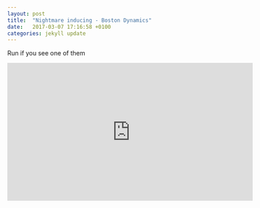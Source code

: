 ```yaml
---
layout: post
title:  "Nightmare inducing - Boston Dynamics"
date:   2017-03-07 17:16:58 +0100
categories: jekyll update
---
```


Run if you see one of them

<iframe width="560" height="315" src="https://www.youtube.com/embed/-7xvqQeoA8c" frameborder="0" allowfullscreen></iframe>

